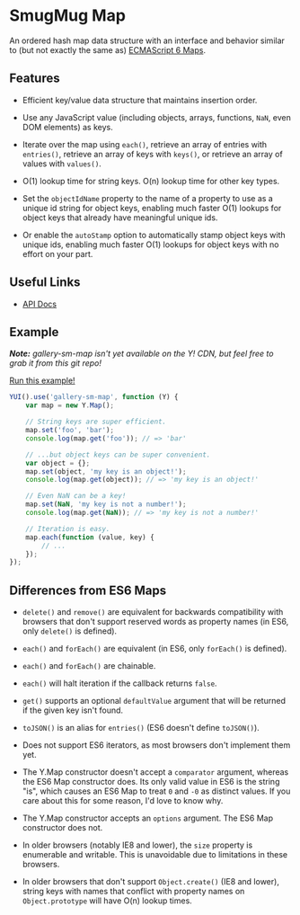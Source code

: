 SmugMug Map
===========

An ordered hash map data structure with an interface and behavior similar to
(but not exactly the same as) [ECMAScript 6 Maps][es6-maps].

[es6-maps]:http://people.mozilla.org/~jorendorff/es6-draft.html#sec-15.14


Features
--------

* Efficient key/value data structure that maintains insertion order.

* Use any JavaScript value (including objects, arrays, functions, `NaN`, even
  DOM elements) as keys.

* Iterate over the map using `each()`, retrieve an array of entries with
  `entries()`, retrieve an array of keys with `keys()`, or retrieve an array of
  values with `values()`.

* O(1) lookup time for string keys. O(n) lookup time for other key types.

* Set the `objectIdName` property to the name of a property to use as a unique
  id string for object keys, enabling much faster O(1) lookups for object keys
  that already have meaningful unique ids.

* Or enable the `autoStamp` option to automatically stamp object keys with
  unique ids, enabling much faster O(1) lookups for object keys with no effort
  on your part.


Useful Links
------------

* [API Docs][api-docs]

[api-docs]:http://smugmug.github.io/yui-gallery/api/classes/Map.html


Example
-------

_**Note:** gallery-sm-map isn't yet available on the Y! CDN, but feel free to
grab it from this git repo!_

[Run this example!](http://codepen.io/rgrove/pen/ImcsL)

```js
YUI().use('gallery-sm-map', function (Y) {
    var map = new Y.Map();

    // String keys are super efficient.
    map.set('foo', 'bar');
    console.log(map.get('foo')); // => 'bar'

    // ...but object keys can be super convenient.
    var object = {};
    map.set(object, 'my key is an object!');
    console.log(map.get(object)); // => 'my key is an object!'

    // Even NaN can be a key!
    map.set(NaN, 'my key is not a number!');
    console.log(map.get(NaN)); // => 'my key is not a number!'

    // Iteration is easy.
    map.each(function (value, key) {
        // ...
    });
});
```


Differences from ES6 Maps
-------------------------

* `delete()` and `remove()` are equivalent for backwards compatibility with
  browsers that don't support reserved words as property names (in ES6, only
  `delete()` is defined).

* `each()` and `forEach()` are equivalent (in ES6, only `forEach()` is defined).

* `each()` and `forEach()` are chainable.

* `each()` will halt iteration if the callback returns `false`.

* `get()` supports an optional `defaultValue` argument that will be returned if
  the given key isn't found.

* `toJSON()` is an alias for `entries()` (ES6 doesn't define `toJSON()`).

* Does not support ES6 iterators, as most browsers don't implement them yet.

* The Y.Map constructor doesn't accept a `comparator` argument, whereas the ES6
  Map constructor does. Its only valid value in ES6 is the string "is", which
  causes an ES6 Map to treat `0` and `-0` as distinct values. If you care about
  this for some reason, I'd love to know why.

* The Y.Map constructor accepts an `options` argument. The ES6 Map constructor
  does not.

* In older browsers (notably IE8 and lower), the `size` property is enumerable
  and writable. This is unavoidable due to limitations in these browsers.

* In older browsers that don't support `Object.create()` (IE8 and lower), string
  keys with names that conflict with property names on `Object.prototype` will
  have O(n) lookup times.
